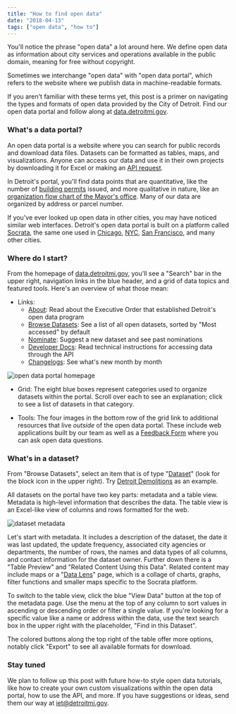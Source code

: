```yaml
---
title: "How to find open data"
date: "2018-04-13"
tags: ["open data", "how to"]
---
```


You'll notice the phrase "open data" a lot around here. We define open data as information about city services and operations available in the public domain, meaning for free without copyright.

Sometimes we interchange "open data" with "open data portal", which refers to the website where we publish data in machine-readable formats. 

If you aren't familiar with these terms yet, this post is a primer on navigating the types and formats of open data provided by the City of Detroit. Find our open data portal and follow along at [data.detroitmi.gov](https://data.detroitmi.gov/).

### What's a data portal?

An open data portal is a website where you can search for public records and download data files. Datasets can be formatted as tables, maps, and visualizations. Anyone can access our data and use it in their own projects by downloading it for Excel or making an [API request](https://dev.socrata.com/?ref=Detroit).

In Detroit's portal, you'll find data points that are quantitative, like the number of [building permits](https://data.detroitmi.gov/d/xw2a-a7tf) issued, and more qualitative in nature, like an [organization flow chart of the Mayor's office](https://data.detroitmi.gov/d/bkt5-fjcc). Many of our data are organized by address or parcel number.

If you've ever looked up open data in other cities, you may have noticed similar web interfaces. Detroit's open data portal is built on a platform called [Socrata](https://socrata.com/), the same one used in [Chicago](https://data.cityofchicago.org/), [NYC](https://opendata.cityofnewyork.us/), [San Francisco](https://datasf.org/opendata/), and many other cities.

### Where do I start? 

From the homepage of [data.detroitmi.gov](https://data.detroitmi.gov/), you'll see a "Search" bar in the upper right, navigation links in the blue header, and a grid of data topics and featured tools. Here's an overview of what those mean:

- Links:
  - [About](https://data.detroitmi.gov/about): Read about the Executive Order that established Detroit's open data program
  - [Browse Datasets](https://data.detroitmi.gov/browse): See a list of all open datasets, sorted by "Most accessed" by default
  - [Nominate](https://data.detroitmi.gov/nominate): Suggest a new dataset and see past nominations
  - [Developer Docs](http://dev.socrata.com/?ref=Detroit): Read technical instructions for accessing data through the API
  - [Changelogs](https://cityofdetroit.github.io/iet/tags/open-data-changelog): See what's new month by month

![open data portal homepage](http://dataresources.theneighborhoods.org/sites/dataresources.theneighborhoods.org/files/2018-04/socrata-grid.PNG)

- Grid: The eight blue boxes represent categories used to organize datasets within the portal. Scroll over each to see an explanation; click to see a list of datasets in that category.

- Tools: The four images in the bottom row of the grid link to additional resources that live *outside* of the open data portal. These include web applications built by our team as well as a [Feedback Form](https://app.smartsheet.com/b/form?EQBCT=2cfb2a637f0f49e197ef78e397e76eb9) where you can ask open data questions.

### What's in a dataset?

From "Browse Datasets", select an item that is of type "[Dataset](https://data.detroitmi.gov/browse?limitTo=datasets)" (look for the block icon in the upper right). Try [Detroit Demolitions](https://data.detroitmi.gov/d/rv44-e9di) as an example.

All datasets on the portal have two key parts: metadata and a table view. Metadata is high-level information that describes the data. The table view is an Excel-like view of columns and rows formatted for the web.

![dataset metadata](http://dataresources.theneighborhoods.org/sites/dataresources.theneighborhoods.org/files/2018-04/det-demos-meta_0.PNG)

Let's start with metadata. It includes a description of the dataset, the date it was last updated, the update frequency, associated city agencies or departments, the number of rows, the names and data types of all columns, and contact information for the dataset owner. Further down there is a "Table Preview" and "Related Content Using this Data". Related content may include maps or a "[Data Lens](https://data.detroitmi.gov/browse?limitTo=new_view)" page, which is a collage of charts, graphs, filter functions and smaller maps specific to the Socrata platform.

To switch to the table view, click the blue "View Data" button at the top of the metadata page. Use the menu at the top of any column to sort values in ascending or descending order or filter a single value. If you're looking for a specific value like a name or address within the data, use the text search box in the upper right with the placeholder, "Find in this Dataset".

The colored buttons along the top right of the table offer more options, notably click "Export" to see all available formats for download.

### Stay tuned

We plan to follow up this post with future how-to style open data tutorials, like how to create your own custom visualizations within the open data portal, how to use the API, and more. If you have suggestions or ideas, send them our way at [iet@detroitmi.gov](mailto:iet@detroitmi.gov).
